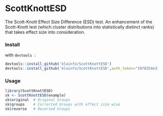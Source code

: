 # ScottKnottESD
The Scott-Knott Effect Size Difference (ESD) test.
An enhancement of the Scott-Knott test (which cluster distributions into statistically distinct ranks) that takes effect size into consideration.


### Install
with `devtools `:
```r
devtools::install_github('klainfo/ScottKnottESD')
devtools::install_github('klainfo/ScottKnottESD',auth_token="19f8254e31570edab7415ce0ead4cdc885de8cbf")
```
### Usage
```r
library(ScottKnottESD)
sk <- ScottKnottESD(example)
sk$original  # Original Groups
sk$groups    # Corrected Groups with effect size wise
sk$reverse   # Reversed Groups
```
